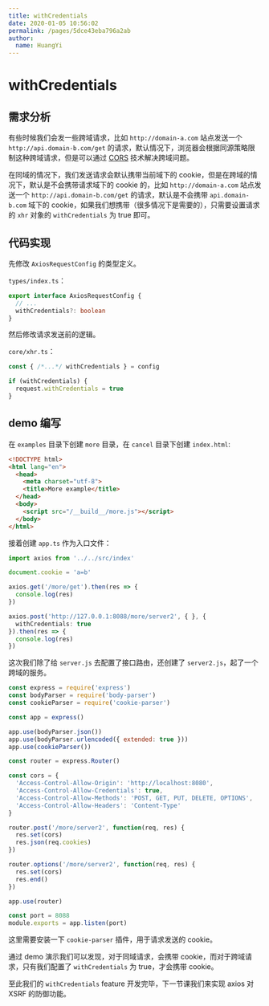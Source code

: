 ```yaml
---
title: withCredentials
date: 2020-01-05 10:56:02
permalink: /pages/5dce43eba796a2ab
author: 
  name: HuangYi
---
```

# withCredentials

## 需求分析

有些时候我们会发一些跨域请求，比如 `http://domain-a.com` 站点发送一个 `http://api.domain-b.com/get` 的请求，默认情况下，浏览器会根据同源策略限制这种跨域请求，但是可以通过 [CORS](https://developer.mozilla.org/en-US/docs/Web/HTTP/CORS) 技术解决跨域问题。

在同域的情况下，我们发送请求会默认携带当前域下的 cookie，但是在跨域的情况下，默认是不会携带请求域下的 cookie 的，比如 `http://domain-a.com` 站点发送一个 `http://api.domain-b.com/get` 的请求，默认是不会携带 `api.domain-b.com` 域下的 cookie，如果我们想携带（很多情况下是需要的），只需要设置请求的 `xhr` 对象的 `withCredentials` 为 true 即可。

## 代码实现

先修改 `AxiosRequestConfig` 的类型定义。

`types/index.ts`：

```typescript
export interface AxiosRequestConfig {
  // ...
  withCredentials?: boolean
}
```

然后修改请求发送前的逻辑。

`core/xhr.ts`：

```typescript
const { /*...*/ withCredentials } = config

if (withCredentials) {
  request.withCredentials = true
}
```

## demo 编写

在 `examples` 目录下创建 `more` 目录，在 `cancel` 目录下创建 `index.html`:

```html
<!DOCTYPE html>
<html lang="en">
  <head>
    <meta charset="utf-8">
    <title>More example</title>
  </head>
  <body>
    <script src="/__build__/more.js"></script>
  </body>
</html>
```

接着创建 `app.ts` 作为入口文件：

```typescript
import axios from '../../src/index'

document.cookie = 'a=b'

axios.get('/more/get').then(res => {
  console.log(res)
})

axios.post('http://127.0.0.1:8088/more/server2', { }, {
  withCredentials: true
}).then(res => {
  console.log(res)
})
```

这次我们除了给 `server.js` 去配置了接口路由，还创建了 `server2.js`，起了一个跨域的服务。

```javascript
const express = require('express')
const bodyParser = require('body-parser')
const cookieParser = require('cookie-parser')

const app = express()

app.use(bodyParser.json())
app.use(bodyParser.urlencoded({ extended: true }))
app.use(cookieParser())

const router = express.Router()

const cors = {
  'Access-Control-Allow-Origin': 'http://localhost:8080',
  'Access-Control-Allow-Credentials': true,
  'Access-Control-Allow-Methods': 'POST, GET, PUT, DELETE, OPTIONS',
  'Access-Control-Allow-Headers': 'Content-Type'
}

router.post('/more/server2', function(req, res) {
  res.set(cors)
  res.json(req.cookies)
})

router.options('/more/server2', function(req, res) {
  res.set(cors)
  res.end()
})

app.use(router)

const port = 8088
module.exports = app.listen(port)
```

这里需要安装一下 `cookie-parser` 插件，用于请求发送的 cookie。

通过 demo 演示我们可以发现，对于同域请求，会携带 cookie，而对于跨域请求，只有我们配置了 `withCredentials` 为 true，才会携带 cookie。

至此我们的 `withCredentials` feature 开发完毕，下一节课我们来实现 axios 对 XSRF
 的防御功能。
